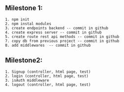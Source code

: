 ## Milestone 1: 
    1. npm init
    2. npm instal modules
    3. create endpoints backend -- commit in github
    4. create express server -- commit in github
    5. create route rest api methods -- commit in github
    7. copy db from previous project -- commit in github
    8. add middlewares  -- commit in github


## Milestone2: 
    1. Signup (controller, html page, test)
    2. login (controller, html page, test) 
    3. isAuth middleware
    4. logout (controller, html page, test)